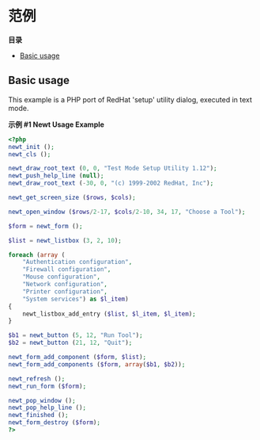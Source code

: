 范例
====

**目录**

-   [Basic usage](/newt/examples.html#Basic%20usage)

Basic usage
-----------

This example is a PHP port of RedHat 'setup' utility dialog, executed in
text mode.

**示例 \#1 Newt Usage Example**

``` php
<?php
newt_init ();
newt_cls ();

newt_draw_root_text (0, 0, "Test Mode Setup Utility 1.12");
newt_push_help_line (null);
newt_draw_root_text (-30, 0, "(c) 1999-2002 RedHat, Inc");

newt_get_screen_size ($rows, $cols);

newt_open_window ($rows/2-17, $cols/2-10, 34, 17, "Choose a Tool");

$form = newt_form ();

$list = newt_listbox (3, 2, 10);

foreach (array (
    "Authentication configuration",
    "Firewall configuration",
    "Mouse configuration",
    "Network configuration",
    "Printer configuration",
    "System services") as $l_item)
{
    newt_listbox_add_entry ($list, $l_item, $l_item);
}

$b1 = newt_button (5, 12, "Run Tool");
$b2 = newt_button (21, 12, "Quit");

newt_form_add_component ($form, $list);
newt_form_add_components ($form, array($b1, $b2));

newt_refresh ();
newt_run_form ($form);

newt_pop_window ();
newt_pop_help_line ();
newt_finished ();
newt_form_destroy ($form);
?>
```
